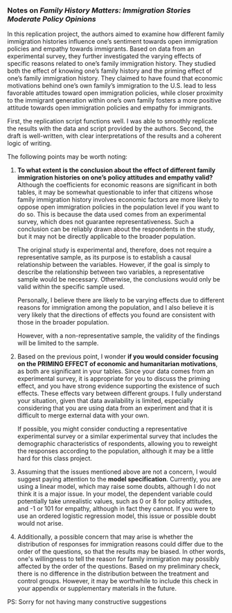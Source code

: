 ### Notes on _Family History Matters: Immigration Stories Moderate Policy Opinions_

In this replication project, 
the authors aimed to examine how different family immigration histories influence one’s sentiment towards open immigration policies and empathy towards immigrants. 
Based on data from an experimental survey, they further investigated the varying effects of specific reasons related to one’s family immigration history. 
They studied both the effect of knowing one’s family history and the priming effect of one’s family immigration history. 
They claimed to have found that economic motivations behind one’s own family’s immigration to the U.S. lead to less favorable attitudes toward open immigration policies, 
while closer proximity to the immigrant generation within one’s own family fosters a more positive attitude towards open immigration policies and empathy for immigrants.

First, the replication script functions well. 
I was able to smoothly replicate the results with the data and script provided by the authors. 
Second, the draft is well-written, with clear interpretations of the results and a coherent logic of writing.

The following points may be worth noting:

1. **To what extent is the conclusion about the effect of different family immigration histories on one’s policy attitudes and empathy valid?**
   Although the coefficients for economic reasons are significant in both tables,
   it may be somewhat questionable to infer that citizens whose family immigration history involves economic factors are more likely to oppose open immigration policies in the population level if you want to do so.
   This is because the data used comes from an experimental survey, which does not guarantee representativeness.
   Such a conclusion can be reliably drawn about the respondents in the study, but it may not be directly applicable to the broader population.

   The original study is experimental and, therefore, does not require a representative sample,
   as its purpose is to establish a causal relationship between the variables.
   However, if the goal is simply to describe the relationship between two variables,
   a representative sample would be necessary. Otherwise, the conclusions would only be valid within the specific sample used.

   Personally, I believe there are likely to be varying effects due to different reasons for immigration among the population,
   and I also believe it is very likely that the directions of effects you found are consistent with those in the broader population.

   However, with a non-representative sample, the validity of the findings will be limited to the sample.

2. Based on the previous point, I wonder **if you would consider focusing on the PRIMING EFFECT of economic and humanitarian motivations**,
   as both are significant in your tables.
   Since your data comes from an experimental survey, it is appropriate for you to discuss the priming effect,
   and you have strong evidence supporting the existence of such effects. These effects vary between different groups.
   I fully understand your situation, given that data availability is limited,
   especially considering that you are using data from an experiment and that it is difficult to merge external data with your own.

   If possible, you might consider conducting a representative experimental survey or a similar experimental survey that includes the demographic characteristics of
   respondents, allowing you to reweight the responses according to the population, although it may be a little hard for this class project.

3. Assuming that the issues mentioned above are not a concern, I would suggest paying attention to the **model specification**.
   Currently, you are using a linear model, which may raise some doubts, although I do not think it is a major issue.
   In your model, the dependent variable could potentially take unrealistic values, such as 0 or 8 for policy attitudes, and -1 or 101 for empathy,
   although in fact they cannot.
   If you were to use an ordered logistic regression model, this issue or possible doubt would not arise.

4. Additionally, a possible concern that may arise is whether the distribution of responses for immigration reasons could differ due to the order of the questions,
   so that the results may be biased. In other words, one's willingness to tell the reason for family immigration may possibly affected by the order of the questions.
   Based on my preliminary check, there is no difference in the distribution between the treatment and control groups. However, it may be
   worthwhile to include this check in your appendix or supplementary materials in the future.

PS: Sorry for not having many constructive suggestions
